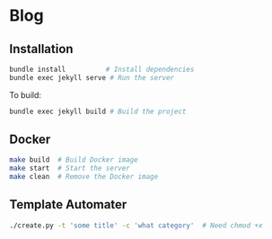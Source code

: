 # Blog

## Installation

```bash
bundle install          # Install dependencies
bundle exec jekyll serve # Run the server
```

To build:

```bash
bundle exec jekyll build # Build the project
```

## Docker

```bash
make build  # Build Docker image
make start  # Start the server
make clean  # Remove the Docker image
```

## Template Automater

```bash
./create.py -t 'some title' -c 'what category'  # Need chmod +x
```